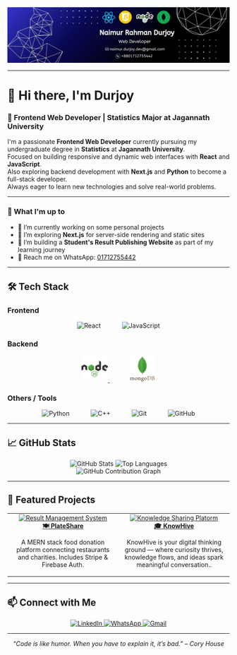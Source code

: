 <!-- Banner Image -->
<div align="center">
  <img src="https://github.com/rahmandurjoy04/rahmandurjoy04/blob/main/Naimur%20Rahman%20Durjoy.jpg?raw=true" alt="banner" />
</div>

---

<!-- Name & Designation -->
# 👋 Hi there, I'm Durjoy  
### 🎯 Frontend Web Developer | Statistics Major at Jagannath University

<!-- About Me Section -->
I'm a passionate **Frontend Web Developer** currently pursuing my undergraduate degree in **Statistics** at **Jagannath University**.  
Focused on building responsive and dynamic web interfaces with **React** and **JavaScript**.  
Also exploring backend development with **Next.js** and **Python** to become a full-stack developer.  
Always eager to learn new technologies and solve real-world problems.

---

<!-- Current Activities -->
### 🚀 What I'm up to

- 🔭 I’m currently working on some personal projects  
- 🌱 I’m exploring **Next.js** for server-side rendering and static sites  
- 💬 I’m building a **Student's Result Publishing Website** as part of my learning journey  
- 📱 Reach me on WhatsApp: [01712755442](https://wa.me/8801712755442)  

---

<!-- Skills Section -->
## 🛠️ Tech Stack

### Frontend  
<div align="center">
  <img src="https://cdn.jsdelivr.net/gh/devicons/devicon/icons/react/react-original.svg" height="60" alt="React" />
  <img width="40" />
  <img src="https://cdn.jsdelivr.net/gh/devicons/devicon/icons/javascript/javascript-original.svg" height="60" alt="JavaScript" />
</div>

### Backend  
<div align="center" style="margin-top: 10px;">
  <a href="https://nodejs.org" target="_blank" rel="noreferrer">
    <img src="https://raw.githubusercontent.com/devicons/devicon/master/icons/nodejs/nodejs-original-wordmark.svg" alt="nodejs" width="60" height="60" />
  </a>
  <img width="40" />
  <a href="https://www.mongodb.com/" target="_blank" rel="noreferrer">
    <img src="https://raw.githubusercontent.com/devicons/devicon/master/icons/mongodb/mongodb-original-wordmark.svg" alt="mongodb" width="60" height="60" />
  </a>
</div>

### Others / Tools  
<div align="center" style="margin-top: 10px;">
  <img src="https://cdn.jsdelivr.net/gh/devicons/devicon/icons/python/python-original.svg" height="60" alt="Python" />
  <img width="40" />
  <img src="https://cdn.jsdelivr.net/gh/devicons/devicon/icons/cplusplus/cplusplus-original.svg" height="60" alt="C++" />
  <img width="40" />
  <img src="https://cdn.jsdelivr.net/gh/devicons/devicon/icons/git/git-original.svg" height="60" alt="Git" />
  <img width="40" />
  <img src="https://github.githubassets.com/images/modules/logos_page/GitHub-Mark.png" height="60" alt="GitHub" />
</div>


---

<!-- Relevant GitHub Stats -->
## 📈 GitHub Stats

<div align="center">
  <!-- Number of contributions, commits, stars, etc -->
  <img src="https://github-readme-stats.vercel.app/api?username=rahmandurjoy04&show_icons=true&theme=tokyonight&include_all_commits=true&count_private=true&hide_border=false" height="160" alt="GitHub Stats" />
  
  <!-- Languages used -->
  <img src="https://github-readme-stats.vercel.app/api/top-langs?username=rahmandurjoy04&layout=compact&langs_count=6&theme=radical&hide_border=false" height="160" alt="Top Languages" />
</div>

<div align="center">
  <!-- Contribution Graph -->
  <img src="https://github-readme-activity-graph.vercel.app/graph?username=rahmandurjoy04&radius=16&theme=react&area=true" height="300" alt="GitHub Contribution Graph" />
</div>

---

<!-- Featured Projects -->
## 📌 Featured Projects

<table align="center">
  <tr>
    <td align="center" width="50%">
      <a href="https://github.com/rahmandurjoy04/PlateShare-Food-Management-Chain?tab=readme-ov-file" target="_blank">
    <img src="https://i.ibb.co.com/bg3QdJfP/ps-home.png" width="100%" alt="Result Management System" />
        <br />
        <strong>🍽️ PlateShare</strong>
      </a>
      <p>A MERN stack food donation platform connecting restaurants and charities. Includes Stripe & Firebase Auth.</p>
    </td>
    <td align="center" width="50%">
      <a href="https://github.com/rahmandurjoy04/KnowHive-The-Ultimate-Knowlwdge-Sharing-Platform" target="_blank">
        <img src="https://i.ibb.co.com/RkkYr8gf/knowhive-home.png" width="100%" alt="Knowledge Sharing Platorm" />
        <br />
        <strong>🎓 KnowHive </strong>
      </a>
      <p>KnowHive is your digital thinking ground — where curiosity thrives, knowledge flows, and ideas spark meaningful conversation..</p>
    </td>
  </tr>
<!--   <tr>
    <td align="center" width="50%">
      <a href="https://github.com/rahmandurjoy04/parcel-delivery-system" target="_blank">
        <img src="https://i.ibb.co/ZVW0cBr/parcel.jpg" width="100%" alt="Parcel Delivery System" />
        <br />
        <strong>📦 Parcel Delivery System</strong>
      </a>
      <p>Role-based delivery system for users, riders, and admins. Built with Express, MongoDB, and Firebase Admin.</p>
    </td>
    <td align="center" width="50%">
      <a href="https://github.com/rahmandurjoy04/react-auth-dashboard" target="_blank">
        <img src="https://i.ibb.co/SvKQdxF/dashboard.jpg" width="100%" alt="React Auth Dashboard" />
        <br />
        <strong>🛡️ React Auth Dashboard</strong>
      </a>
      <p>Frontend dashboard with protected routes, authentication, and role-based UI using React and Firebase.</p>
    </td>
  </tr> -->
</table>

---

<!-- Social Links -->
## 📫 Connect with Me

<div align="center">
  <a href="https://www.linkedin.com/in/durjoy4004/" target="_blank">
    <img src="https://raw.githubusercontent.com/maurodesouza/profile-readme-generator/master/src/assets/icons/social/linkedin/default.svg" width="160" height="40" alt="LinkedIn" />
  </a>
  <a href="https://wa.me/8801712755442" target="_blank">
    <img src="https://raw.githubusercontent.com/maurodesouza/profile-readme-generator/master/src/assets/icons/social/whatsapp/default.svg" width="160" height="40" alt="WhatsApp" />
  </a>
  <a href="mailto:naimur.durjoy.dev@gmail.com" target="_blank">
    <img src="https://raw.githubusercontent.com/maurodesouza/profile-readme-generator/master/src/assets/icons/social/gmail/default.svg" width="160" height="40" alt="Gmail" />
  </a>
</div>

---

<!-- Footer Quote -->
<p align="center"><i>“Code is like humor. When you have to explain it, it’s bad.” – Cory House</i></p>
